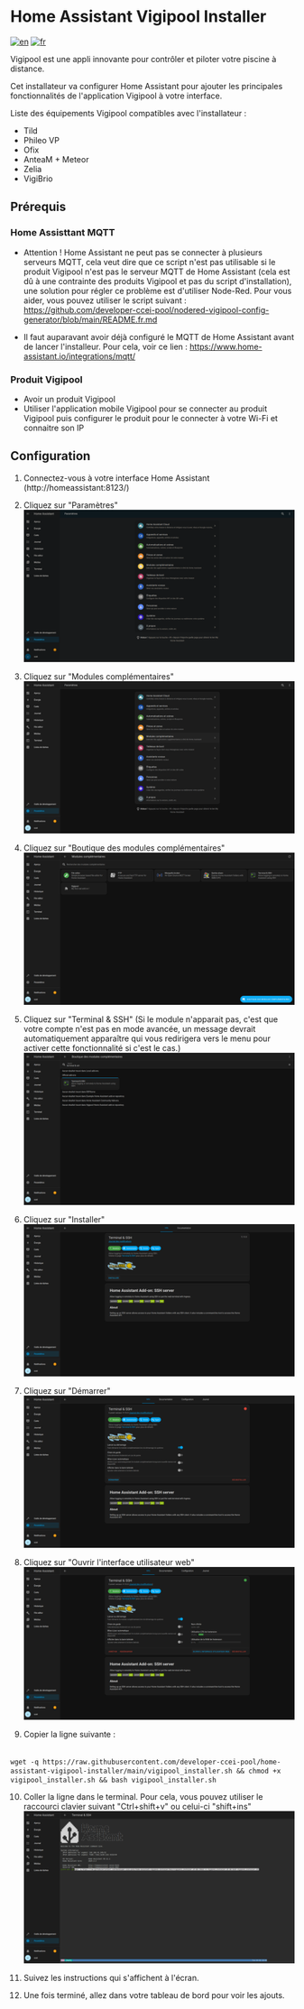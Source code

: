 # Home Assistant Vigipool Installer 

[![en](https://img.shields.io/badge/lang-en-white.svg)](https://github.com/developer-ccei-pool/home-assistant-vigipool-installer/blob/master/README.md)
[![fr](https://img.shields.io/badge/lang-fr-white.svg)](https://github.com/developer-ccei-pool/home-assistant-vigipool-installer/blob/master/README.fr.md)

Vigipool est une appli innovante pour contrôler et piloter votre piscine à distance.

Cet installateur va configurer Home Assistant pour ajouter les principales fonctionnalités de l'application Vigipool à votre interface.

Liste des équipements Vigipool compatibles avec l'installateur : 
- Tild
- Phileo VP
- Ofix
- AnteaM + Meteor
- Zelia
- VigiBrio 

## Prérequis

### Home Assisttant MQTT

- Attention ! Home Assistant ne peut pas se connecter à plusieurs serveurs MQTT, cela veut dire que ce script n'est pas utilisable si le produit Vigipool n'est pas le serveur MQTT de Home Assistant (cela est dû à une contrainte des produits Vigipool et pas du script d'installation), une solution pour régler ce problème est d'utiliser Node-Red. Pour vous aider, vous pouvez utiliser le script suivant : https://github.com/developer-ccei-pool/nodered-vigipool-config-generator/blob/main/README.fr.md

- Il faut auparavant avoir déjà configuré le MQTT de Home Assistant avant de lancer l'installeur. Pour cela, voir ce lien : https://www.home-assistant.io/integrations/mqtt/

### Produit Vigipool

- Avoir un produit Vigipool
- Utiliser l'application mobile Vigipool pour se connecter au produit Vigipool puis configurer le produit pour le connecter à votre Wi-Fi et connaitre son IP

## Configuration


1. Connectez-vous à votre interface Home Assistant (http://homeassistant:8123/)

1. Cliquez sur "Paramètres" ![step 1](https://raw.githubusercontent.com/developer-ccei-pool/home-assistant-vigipool-installer/main/img/fr/1.png)

1. Cliquez sur "Modules complémentaires" ![step 2](https://raw.githubusercontent.com/developer-ccei-pool/home-assistant-vigipool-installer/main/img/fr/2.png)

1. Cliquez sur "Boutique des modules complémentaires" ![step 3](https://raw.githubusercontent.com/developer-ccei-pool/home-assistant-vigipool-installer/main/img/fr/3.png)

1. Cliquez sur "Terminal & SSH" (Si le module n'apparait pas, c'est que votre compte n'est pas en mode avancée, un message devrait automatiquement apparaître qui vous redirigera vers le menu pour activer cette fonctionnalité si c'est le cas.) ![step 4](https://raw.githubusercontent.com/developer-ccei-pool/home-assistant-vigipool-installer/main/img/fr/4.png)

1. Cliquez sur "Installer" ![step 5](https://raw.githubusercontent.com/developer-ccei-pool/home-assistant-vigipool-installer/main/img/fr/5.png)

1. Cliquez sur "Démarrer" ![step 6](https://raw.githubusercontent.com/developer-ccei-pool/home-assistant-vigipool-installer/main/img/fr/6.png)

1. Cliquez sur "Ouvrir l'interface utilisateur web" ![step 7](https://raw.githubusercontent.com/developer-ccei-pool/home-assistant-vigipool-installer/main/img/fr/7.png)

1. Copier la ligne suivante : 
######
    wget -q https://raw.githubusercontent.com/developer-ccei-pool/home-assistant-vigipool-installer/main/vigipool_installer.sh && chmod +x vigipool_installer.sh && bash vigipool_installer.sh

10. Coller la ligne dans le terminal. Pour cela, vous pouvez utiliser le raccourci clavier suivant "Ctrl+shift+v" ou celui-ci "shift+ins" ![step 8](https://raw.githubusercontent.com/developer-ccei-pool/home-assistant-vigipool-installer/main/img/fr/8.png)

1. Suivez les instructions qui s'affichent à l'écran.

1. Une fois terminé, allez dans votre tableau de bord pour voir les ajouts.
